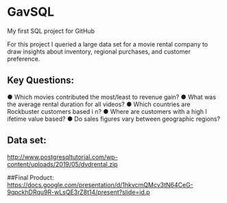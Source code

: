 # GavSQL
My first SQL project for GitHub

For this project I queried a large data set for a movie rental company to draw insights about inventory, regional purchases, and customer preference.

## Key Questions:
● Which movies contributed the most/least to revenue gain?
● What was the average rental duration for all videos?
● Which countries are Rockbuster customers based i n?
● Where are customers with a high l ifetime value based?
● Do sales figures vary between geographic regions?

## Data set:
http://www.postgresqltutorial.com/wp-content/uploads/2019/05/dvdrental.zip

##Final Product:
https://docs.google.com/presentation/d/1hkvcmQMcv3tN64CeG-9qpckhDRqu9R-wLsQE3rZ8t14/present?slide=id.p
